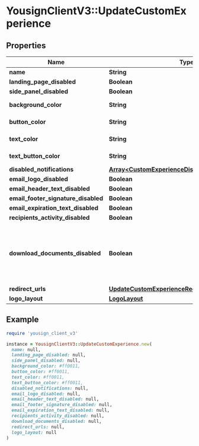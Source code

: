 # YousignClientV3::UpdateCustomExperience

## Properties

| Name | Type | Description | Notes |
| ---- | ---- | ----------- | ----- |
| **name** | **String** |  | [optional] |
| **landing_page_disabled** | **Boolean** |  | [optional] |
| **side_panel_disabled** | **Boolean** |  | [optional] |
| **background_color** | **String** | Hexadecimal color value | [optional] |
| **button_color** | **String** | Hexadecimal color value | [optional] |
| **text_color** | **String** | Hexadecimal color value | [optional] |
| **text_button_color** | **String** | Hexadecimal color value | [optional] |
| **disabled_notifications** | [**Array&lt;CustomExperienceDisabledNotificationsType&gt;**](CustomExperienceDisabledNotificationsType.md) |  | [optional] |
| **email_logo_disabled** | **Boolean** |  | [optional] |
| **email_header_text_disabled** | **Boolean** |  | [optional] |
| **email_footer_signature_disabled** | **Boolean** |  | [optional] |
| **email_expiration_text_disabled** | **Boolean** |  | [optional] |
| **recipients_activity_disabled** | **Boolean** |  | [optional] |
| **download_documents_disabled** | **Boolean** | If false, signers won&#39;t be able to download documents before signing. | [optional] |
| **redirect_urls** | [**UpdateCustomExperienceRedirectUrls**](UpdateCustomExperienceRedirectUrls.md) |  | [optional] |
| **logo_layout** | [**LogoLayout**](LogoLayout.md) |  | [optional] |

## Example

```ruby
require 'yousign_client_v3'

instance = YousignClientV3::UpdateCustomExperience.new(
  name: null,
  landing_page_disabled: null,
  side_panel_disabled: null,
  background_color: #ff0011,
  button_color: #ff0011,
  text_color: #ff0011,
  text_button_color: #ff0011,
  disabled_notifications: null,
  email_logo_disabled: null,
  email_header_text_disabled: null,
  email_footer_signature_disabled: null,
  email_expiration_text_disabled: null,
  recipients_activity_disabled: null,
  download_documents_disabled: null,
  redirect_urls: null,
  logo_layout: null
)
```

